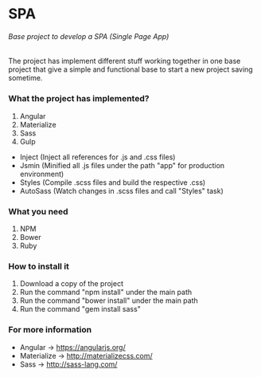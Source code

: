 # SPA
###### Base project to develop a SPA (Single Page App)

The project has implement different stuff working together in one base project that give a simple and functional base to start a new project saving sometime.

### What the project has implemented?

1. Angular
2. Materialize
2. Sass
3. Gulp
  * Inject (Inject all references for .js and .css files)
  * Jsmin (Minified all .js files under the path "app" for production environment)
  * Styles (Compile .scss files and build the respective .css)
  * AutoSass (Watch changes in .scss files and call "Styles" task)

### What you need

1. NPM
2. Bower
3. Ruby

### How to install it

1. Download a copy of the project
2. Run the command "npm install" under the main path
3. Run the command "bower install" under the main path
4. Run the command "gem install sass"

### For more information

  * Angular -> https://angularjs.org/
  * Materialize -> http://materializecss.com/
  * Sass -> http://sass-lang.com/
